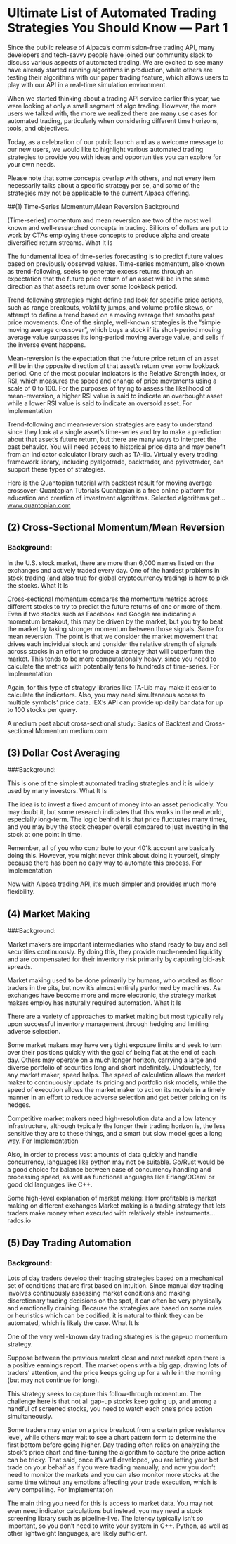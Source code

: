 #  Ultimate List of Automated Trading Strategies You Should Know — Part 1



Since the public release of Alpaca’s commission-free trading API, many developers and tech-savvy people have joined our community slack to discuss various aspects of automated trading. We are excited to see many have already started running algorithms in production, while others are testing their algorithms with our paper trading feature, which allows users to play with our API in a real-time simulation environment.

When we started thinking about a trading API service earlier this year, we were looking at only a small segment of algo trading. However, the more users we talked with, the more we realized there are many use cases for automated trading, particularly when considering different time horizons, tools, and objectives.

Today, as a celebration of our public launch and as a welcome message to our new users, we would like to highlight various automated trading strategies to provide you with ideas and opportunities you can explore for your own needs.

Please note that some concepts overlap with others, and not every item necessarily talks about a specific strategy per se, and some of the strategies may not be applicable to the current Alpaca offering.

##(1) Time-Series Momentum/Mean Reversion
Background

(Time-series) momentum and mean reversion are two of the most well known and well-researched concepts in trading. Billions of dollars are put to work by CTAs employing these concepts to produce alpha and create diversified return streams.
What It Is

The fundamental idea of time-series forecasting is to predict future values based on previously observed values. Time-series momentum, also known as trend-following, seeks to generate excess returns through an expectation that the future price return of an asset will be in the same direction as that asset’s return over some lookback period.

Trend-following strategies might define and look for specific price actions, such as range breakouts, volatility jumps, and volume profile skews, or attempt to define a trend based on a moving average that smooths past price movements. One of the simple, well-known strategies is the “simple moving average crossover”, which buys a stock if its short-period moving average value surpasses its long-period moving average value, and sells if the inverse event happens.

Mean-reversion is the expectation that the future price return of an asset will be in the opposite direction of that asset’s return over some lookback period. One of the most popular indicators is the Relative Strength Index, or RSI, which measures the speed and change of price movements using a scale of 0 to 100. For the purposes of trying to assess the likelihood of mean-reversion, a higher RSI value is said to indicate an overbought asset while a lower RSI value is said to indicate an oversold asset.
For Implementation

Trend-following and mean-reversion strategies are easy to understand since they look at a single asset’s time-series and try to make a prediction about that asset’s future return, but there are many ways to interpret the past behavior. You will need access to historical price data and may benefit from an indicator calculator library such as TA-lib. Virtually every trading framework library, including pyalgotrade, backtrader, and pylivetrader, can support these types of strategies.

Here is the Quantopian tutorial with backtest result for moving average crossover:
Quantopian Tutorials
Quantopian is a free online platform for education and creation of investment algorithms. Selected algorithms get…
www.quantopian.com
## (2) Cross-Sectional Momentum/Mean Reversion
### Background: 

In the U.S. stock market, there are more than 6,000 names listed on the exchanges and actively traded every day. One of the hardest problems in stock trading (and also true for global cryptocurrency trading) is how to pick the stocks.
What It Is

Cross-sectional momentum compares the momentum metrics across different stocks to try to predict the future returns of one or more of them. Even if two stocks such as Facebook and Google are indicating a momentum breakout, this may be driven by the market, but you try to beat the market by taking stronger momentum between those signals. Same for mean reversion. The point is that we consider the market movement that drives each individual stock and consider the relative strength of signals across stocks in an effort to produce a strategy that will outperform the market. This tends to be more computationally heavy, since you need to calculate the metrics with potentially tens to hundreds of time-series.
For Implementation

Again, for this type of strategy libraries like TA-Lib may make it easier to calculate the indicators. Also, you may need simultaneous access to multiple symbols’ price data. IEX’s API can provide up daily bar data for up to 100 stocks per query.

A medium post about cross-sectional study:
Basics of Backtest and Cross-sectional Momentum
medium.com
## (3) Dollar Cost Averaging
###Background: 

This is one of the simplest automated trading strategies and it is widely used by many investors.
What It Is

The idea is to invest a fixed amount of money into an asset periodically. You may doubt it, but some research indicates that this works in the real world, especially long-term. The logic behind it is that price fluctuates many times, and you may buy the stock cheaper overall compared to just investing in the stock at one point in time.

Remember, all of you who contribute to your 401k account are basically doing this. However, you might never think about doing it yourself, simply because there has been no easy way to automate this process.
For Implementation

Now with Alpaca trading API, it’s much simpler and provides much more flexibility.
## (4) Market Making
###Background: 

Market makers are important intermediaries who stand ready to buy and sell securities continuously. By doing this, they provide much-needed liquidity and are compensated for their inventory risk primarily by capturing bid-ask spreads.

Market making used to be done primarily by humans, who worked as floor traders in the pits, but now it’s almost entirely performed by machines. As exchanges have become more and more electronic, the strategy market makers employ has naturally required automation.
What It Is

There are a variety of approaches to market making but most typically rely upon successful inventory management through hedging and limiting adverse selection.

Some market makers may have very tight exposure limits and seek to turn over their positions quickly with the goal of being flat at the end of each day. Others may operate on a much longer horizon, carrying a large and diverse portfolio of securities long and short indefinitely. Undoubtedly, for any market maker, speed helps. The speed of calculation allows the market maker to continuously update its pricing and portfolio risk models, while the speed of execution allows the market maker to act on its models in a timely manner in an effort to reduce adverse selection and get better pricing on its hedges.

Competitive market makers need high-resolution data and a low latency infrastructure, although typically the longer their trading horizon is, the less sensitive they are to these things, and a smart but slow model goes a long way.
For Implementation

Also, in order to process vast amounts of data quickly and handle concurrency, languages like python may not be suitable. Go/Rust would be a good choice for balance between ease of concurrency handling and processing speed, as well as functional languages like Erlang/OCaml or good old languages like C++.

Some high-level explanation of market making:
How profitable is market making on different exchanges
Market making is a trading strategy that lets traders make money when executed with relatively stable instruments…
rados.io

## (5) Day Trading Automation
### Background: 

Lots of day traders develop their trading strategies based on a mechanical set of conditions that are first based on intuition. Since manual day trading involves continuously assessing market conditions and making discretionary trading decisions on the spot, it can often be very physically and emotionally draining. Because the strategies are based on some rules or heuristics which can be codified, it is natural to think they can be automated, which is likely the case.
What It Is

One of the very well-known day trading strategies is the gap-up momentum strategy.

Suppose between the previous market close and next market open there is a positive earnings report. The market opens with a big gap, drawing lots of traders’ attention, and the price keeps going up for a while in the morning (but may not continue for long).

This strategy seeks to capture this follow-through momentum. The challenge here is that not all gap-up stocks keep going up, and among a handful of screened stocks, you need to watch each one’s price action simultaneously.

Some traders may enter on a price breakout from a certain price resistance level, while others may wait to see a chart pattern form to determine the first bottom before going higher. Day trading often relies on analyzing the stock’s price chart and fine-tuning the algorithm to capture the price action can be tricky. That said, once it’s well developed, you are letting your bot trade on your behalf as if you were trading manually, and now you don’t need to monitor the markets and you can also monitor more stocks at the same time without any emotions affecting your trade execution, which is very compelling.
For Implementation

The main thing you need for this is access to market data. You may not even need indicator calculations but instead, you may need a stock screening library such as pipeline-live. The latency typically isn’t so important, so you don’t need to write your system in C++. Python, as well as other lightweight languages, are likely sufficient.
